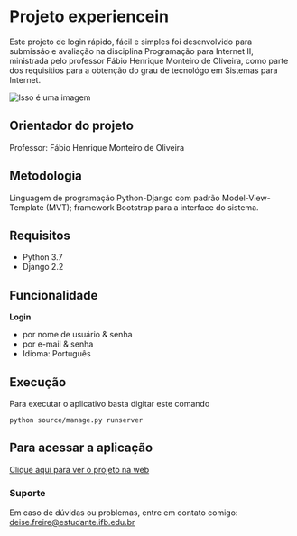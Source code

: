 # Projeto experiencein

Este projeto de login rápido, fácil e simples foi desenvolvido para submissão e avaliação na disciplina Programação para Internet II, ministrada pelo professor Fábio Henrique Monteiro de Oliveira, como parte dos requisitios para a obtenção do grau de tecnológo em Sistemas para Internet. 

![Isso é uma imagem](https://s3.amazonaws.com/caelum-online-public/django/img/11/login.png)


## **Orientador do projeto**

Professor: Fábio Henrique Monteiro de Oliveira

## **Metodologia**
Linguagem de programação Python-Django com padrão Model-View-Template (MVT); framework Bootstrap para
a interface do sistema.

## **Requisitos**
- Python 3.7
- Django 2.2

## **Funcionalidade**
**Login**
- por nome de usuário & senha
- por e-mail & senha
- Idioma: Português

## **Execução**
Para executar o aplicativo basta digitar este comando

```
python source/manage.py runserver
```
## **Para acessar a aplicação**
[Clique aqui para ver o projeto na web](http://deisefreire.pythonanywhere.com/login/?next=/)

### **Suporte**
Em caso de dúvidas ou problemas, entre em contato comigo: deise.freire@estudante.ifb.edu.br
